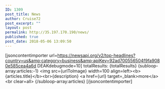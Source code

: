 ```yaml
---
ID: 1309
post_title: News
author: Cruise72
post_excerpt: ""
layout: post
permalink: http://35.197.170.190/news/
published: true
post_date: 2018-05-06 13:09:50
---
```

[jsoncontentimporter url=https://newsapi.org/v2/top-headlines?country=us&amp;category=business&amp;apiKey=92ad700556504f9fa9080e585cea4a6d DEAKdebugmode=10] totalResults: {totalResults} {subloop-array:articles:-1} &lt;img src={urlToImage} width=100 align=left&gt;&lt;b&gt;{articles.title}&lt;/b&gt;&lt;br&gt;{description} &lt;a href={url} target=_blank&gt;more&lt;/a&gt;&lt;br clear=all&gt; {/subloop-array:articles} [/jsoncontentimporter]